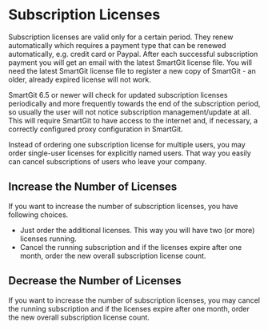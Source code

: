 # Subscription Licenses

Subscription licenses are valid only for a certain period. They renew
automatically which requires a payment type that can be renewed
automatically, e.g. credit card or Paypal. After each successful
subscription payment you will get an email with the latest SmartGit
license file. You will need the latest SmartGit license file to register
a new copy of SmartGit - an older, already expired license will not
work.

SmartGit 6.5 or newer will check for updated subscription licenses
periodically and more frequently towards the end of the subscription
period, so usually the user will not notice subscription
management/update at all. This will require SmartGit to have access to
the internet and, if necessary, a correctly configured proxy
configuration in SmartGit.

Instead of ordering one subscription license for multiple users, you may
order single-user licenses for explicitly named users. That way you
easily can cancel subscriptions of users who leave your company.

## Increase the Number of Licenses

If you want to increase the number of subscription licenses, you have
following choices.

  - Just order the additional licenses. This way you will have two (or
    more) licenses running.
  - Cancel the running subscription and if the licenses expire after one
    month, order the new overall subscription license count.

## Decrease the Number of Licenses

If you want to increase the number of subscription licenses, you may
cancel the running subscription and if the licenses expire after one
month, order the new overall subscription license count.

